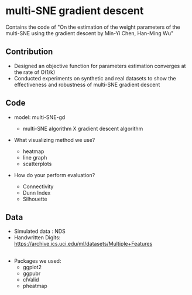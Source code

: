 # multi-SNE gradient descent
Contains the code of "On the estimation of the weight parameters of the multi-SNE using the gradient descent by Min-Yi Chen, Han-Ming Wu" 


## Contribution
* Designed an objective function for parameters estimation converges at the rate of O(1/k)
* Conducted experiments on synthetic and real datasets to show the effectiveness and robustness of multi-SNE gradient descent


## Code

* model: multi-SNE-gd
	* multi-SNE algorithm X gradient descent algorithm
	
* What visualizing method we use?
	* heatmap
	* line graph
	* scatterplots

* How do your perform evaluation?
	* Connectivity
	* Dunn Index
	* Silhouette


## Data
- Simulated data : NDS
- Handwritten Digits: https://archive.ics.uci.edu/ml/datasets/Multiple+Features




##
* Packages we used:
	* ggplot2
  	* ggpubr
 	* clValid
  	* pheatmap
	
